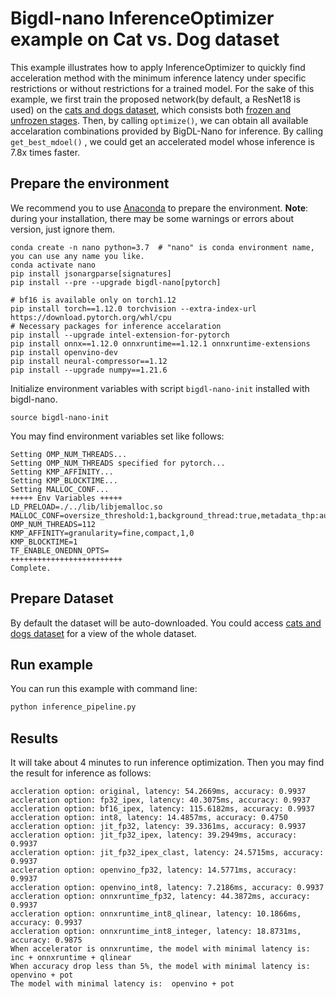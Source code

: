 # Bigdl-nano InferenceOptimizer example on Cat vs. Dog dataset

This example illustrates how to apply InferenceOptimizer to quickly find acceleration method with the minimum inference latency under specific restrictions or without restrictions for a trained model. 
For the sake of this example, we first train the proposed network(by default, a ResNet18 is used) on the [cats and dogs dataset](https://storage.googleapis.com/mledu-datasets/cats_and_dogs_filtered.zip), which consists both [frozen and unfrozen stages](https://github.com/PyTorchLightning/pytorch-lightning/blob/495812878dfe2e31ec2143c071127990afbb082b/pl_examples/domain_templates/computer_vision_fine_tuning.py#L21-L35). Then, by calling `optimize()`, we can obtain all available accelaration combinations provided by BigDL-Nano for inference. By calling `get_best_mdoel()` , we could get an accelerated model whose inference is 7.8x times faster.


## Prepare the environment
We recommend you to use [Anaconda](https://www.anaconda.com/distribution/#linux) to prepare the environment.
**Note**: during your installation, there may be some warnings or errors about version, just ignore them.
```
conda create -n nano python=3.7  # "nano" is conda environment name, you can use any name you like.
conda activate nano
pip install jsonargparse[signatures]
pip install --pre --upgrade bigdl-nano[pytorch]

# bf16 is available only on torch1.12
pip install torch==1.12.0 torchvision --extra-index-url https://download.pytorch.org/whl/cpu 
# Necessary packages for inference accelaration
pip install --upgrade intel-extension-for-pytorch
pip install onnx==1.12.0 onnxruntime==1.12.1 onnxruntime-extensions
pip install openvino-dev
pip install neural-compressor==1.12
pip install --upgrade numpy==1.21.6
```
Initialize environment variables with script `bigdl-nano-init` installed with bigdl-nano.
```
source bigdl-nano-init
``` 
You may find environment variables set like follows:
```
Setting OMP_NUM_THREADS...
Setting OMP_NUM_THREADS specified for pytorch...
Setting KMP_AFFINITY...
Setting KMP_BLOCKTIME...
Setting MALLOC_CONF...
+++++ Env Variables +++++
LD_PRELOAD=./../lib/libjemalloc.so
MALLOC_CONF=oversize_threshold:1,background_thread:true,metadata_thp:auto,dirty_decay_ms:-1,muzzy_decay_ms:-1
OMP_NUM_THREADS=112
KMP_AFFINITY=granularity=fine,compact,1,0
KMP_BLOCKTIME=1
TF_ENABLE_ONEDNN_OPTS=
+++++++++++++++++++++++++
Complete.
```

## Prepare Dataset
By default the dataset will be auto-downloaded.
You could access [cats and dogs dataset](https://storage.googleapis.com/mledu-datasets/cats_and_dogs_filtered.zip) for a view of the whole dataset.

## Run example
You can run this example with command line:

```bash
python inference_pipeline.py
```

## Results

It will take about 4 minutes to run inference optimization. Then you may find the result for inference as follows:
```
accleration option: original, latency: 54.2669ms, accuracy: 0.9937
accleration option: fp32_ipex, latency: 40.3075ms, accuracy: 0.9937
accleration option: bf16_ipex, latency: 115.6182ms, accuracy: 0.9937
accleration option: int8, latency: 14.4857ms, accuracy: 0.4750
accleration option: jit_fp32, latency: 39.3361ms, accuracy: 0.9937
accleration option: jit_fp32_ipex, latency: 39.2949ms, accuracy: 0.9937
accleration option: jit_fp32_ipex_clast, latency: 24.5715ms, accuracy: 0.9937
accleration option: openvino_fp32, latency: 14.5771ms, accuracy: 0.9937
accleration option: openvino_int8, latency: 7.2186ms, accuracy: 0.9937
accleration option: onnxruntime_fp32, latency: 44.3872ms, accuracy: 0.9937
accleration option: onnxruntime_int8_qlinear, latency: 10.1866ms, accuracy: 0.9937
accleration option: onnxruntime_int8_integer, latency: 18.8731ms, accuracy: 0.9875
When accelerator is onnxruntime, the model with minimal latency is:  inc + onnxruntime + qlinear 
When accuracy drop less than 5%, the model with minimal latency is:  openvino + pot 
The model with minimal latency is:  openvino + pot 
```
